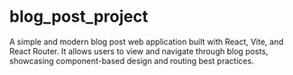 # blog_post_project
A simple and modern blog post web application built with React, Vite, and React Router. It allows users to view and navigate through blog posts, showcasing component-based design and routing best practices.
